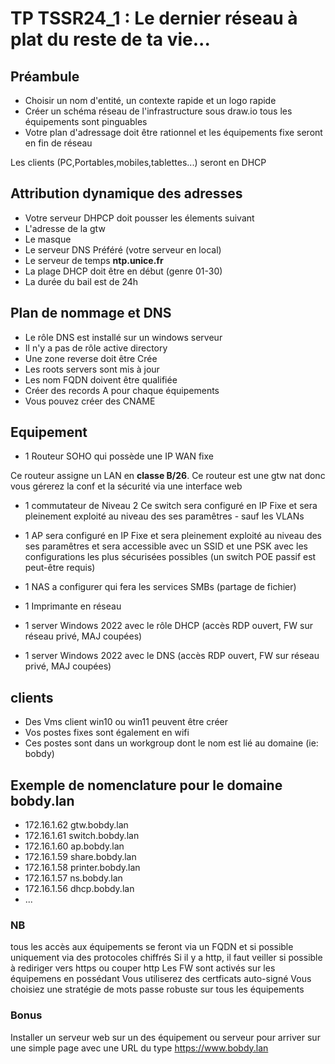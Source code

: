 # TP TSSR24_1 : Le dernier réseau à plat du reste de ta vie...

## Préambule
- Choisir un nom d'entité, un contexte rapide et un logo rapide
- Créer un schéma réseau de l'infrastructure sous draw.io
tous les équipements sont pinguables
- Votre plan d'adressage doit être rationnel et les équipements fixe seront en fin de réseau

Les clients (PC,Portables,mobiles,tablettes...) seront en DHCP

## Attribution dynamique des adresses
- Votre serveur DHPCP doit pousser les élements suivant
- L'adresse de la gtw
- Le masque
- Le serveur DNS Préféré (votre serveur en local)
- Le serveur de temps **ntp.unice.fr**
- La plage DHCP doit être en début (genre 01-30)
- La durée du bail est de 24h



## Plan de nommage et DNS
- Le rôle DNS est installé sur un windows serveur
- Il  n'y a pas de rôle active directory
- Une zone reverse doit être Crée
- Les roots servers sont mis à jour
- Les nom FQDN doivent être qualifiée
- Créer des records A pour chaque équipements
- Vous pouvez créer des CNAME

## Equipement
- 1 Routeur SOHO qui possède une IP WAN fixe

Ce routeur assigne un LAN en **classe B/26**.
Ce routeur est une gtw nat donc vous gérerez la conf et la sécurité via une interface web

- 1 commutateur de Niveau 2 
Ce switch sera configuré en IP Fixe et sera pleinement exploité au niveau des ses paramêtres - sauf les VLANs

- 1 AP sera configuré en IP Fixe et sera pleinement exploité au niveau des ses paramêtres et sera accessible avec un SSID et une PSK avec les configurations les plus sécurisées possibles
(un switch POE passif est peut-être requis)

- 1 NAS a configurer qui fera les services SMBs (partage de fichier)

- 1 Imprimante en réseau

- 1 server Windows 2022 avec le rôle DHCP (accès RDP ouvert, FW sur réseau privé, MAJ coupées)

- 1 server Windows 2022 avec le DNS (accès RDP ouvert, FW sur réseau privé, MAJ coupées)

## clients
- Des Vms client win10 ou win11 peuvent être créer
- Vos postes fixes sont également en wifi
- Ces postes sont dans un workgroup dont le nom est lié au domaine (ie: bobdy)

## Exemple de nomenclature pour le domaine bobdy.lan

- 172.16.1.62 gtw.bobdy.lan
- 172.16.1.61 switch.bobdy.lan
- 172.16.1.60 ap.bobdy.lan
- 172.16.1.59 share.bobdy.lan
- 172.16.1.58 printer.bobdy.lan
- 172.16.1.57 ns.bobdy.lan
- 172.16.1.56 dhcp.bobdy.lan
- ...

### NB
tous les accès aux équipements se feront via un FQDN et si possible uniquement via des protocoles chiffrés
Si il y a http, il faut veiller si possible à rediriger vers https ou couper http
Les FW sont activés sur les équipemens en possédant
Vous utiliserez des certficats auto-signé 
Vous choisiez une stratégie de mots passe robuste sur tous les équipements

### Bonus

Installer un serveur web sur un des équipement ou serveur pour arriver sur une simple page avec une URL du type https://www.bobdy.lan
